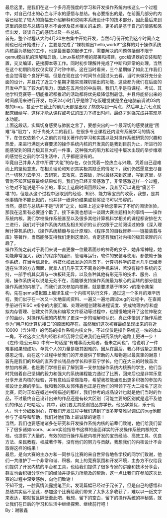 最后这里，是我们在这一个多月高强度的学习和开发操作系统内核这么一个过程中，对自己付出的心血与汗水的感悟与总结。有必要指出的是，在前面几部分的内容已经花了较大的篇幅去介绍解释和说明本系统设计中的技术部分，因此最后来到这里的感悟与总结将基本不会涉及技术相关的主题，更多的是基于自己的情感和感悟出发，谈谈自己的感悟以及一些总结。<br />首先，整个过程从大约4月20左右集中开始开发，当然4月份开始到这个时间点之前也已经开始进行了，主要是完成了“裸机输出‘hello,world!’”这样的对于操作系统内核最为基础的工作，也是最重要的起步工作，需要解决的问题包括但不限于qemu模拟机的理解和启动，Linux系统环境的部署和搭建，gcc编译器的安装和配置，交叉编译，链接脚本等工作。同时初步理解并完成了中断和异常的处理，当然在这个初期阶段仅仅实现了时钟中断。这在当时看来，三个星期做了如此工作我们也会觉得是个良好开端，但是在现在这个时间节点回过头去看，当时未做好充分全面的设计，并且花了近三个星期才能实现裸机输出的功能，这些都为我们在后面的开发中产生了较大的阻力，因此在五月份的中后期，我们几乎是将课程、考试、其他学科竞赛等一切能推迟都推迟的活动都将优先级降低到最低，并且将能挤出来的时间都用来进行开发，每天24小时几乎是除了吃饭睡觉就是坐在电脑前调试OS内核的bug，甚至于在截止的前几天都是出现了熬夜写到一两点，然后早上六七点就起床继续写，这样才能从课程或考试的压力下挤出时间，最终才勉强完成并实现基本功能。<br />上面这段话，实属切身感受与肺腑之言了，要想突出的一个最深切的感受就是“困难”与“阻力”，对于尚处大二的我们，在很多专业课程还内没有系统学习的情况下，在仅仅依赖个人之前的对相关著作的学习和实践以及对操作系统研究的兴趣和热爱，来进行满足大赛要求的操作系统内核的开发真的是我到目前为止，所进行的能感受到的阻力极其巨大的一件事，这种强大的阻力和过程中屡次出现的举步维艰的感觉在之前的学习生活中，几乎都是没有的。<br />毕竟自己并非人言中所谓“大佬”的存在，仅仅凭着一腔热血与兴趣，凭着自己迎难而上的坚毅意志，在相关理论和知识其实极其缺乏的情况下，我们仍然愿意去尽自己一切努力去学习，去研究，去攻克，去突破，所以最终来到这里，写到这里，尽管尚不知区域赛最终结果如何，我们也已经非常感激了，非常感激这样一个过程，它绝对不能说是不辛苦的，事实上这段时间回顾起来，我甚至可以说是“痛苦不堪”的，但是从这个过程中汲取到的经验、知识、能力等宝贵的收获，我想，是其他事情所不能比拟的，也并非一纸评价结果或获奖证书可以形容的。<br />当然，感悟与总结并不是“诉苦”之文，如果上述文字给您带来了不好的阅读体验，那我在这里有必要道个歉了。接下来我也想谈一谈跟大赛主题相关的事情——操作系统内核。我们学校操作系统甚至以及很多其他计算机科学相关的课程都安排在大三进行，我们对于操作系统内核及相关知识的认识仅限于之前阅读过的像《深入理解计算机系统》、《操作系统精髓与设计原理》、《程序员的自我修养——链接装载与库》等著作，当然能够支持我们走到这里的，肯定还有我们对内核的极其浓厚的兴趣了。<br />操作系统之前对于我们来说一直更像一位戴着面纱的神奇的女子，她非常神秘，她功能非常强大，我们的程序的组织、管理与运行，软件的安装与使用，都依赖于操作系统，在当今信息化、科技化如此发达的背景下，计算机科学的技术几乎已经渗透在生活的方方面面，就拿人们几乎天天不离身的手机来讲，若没有操作系统的支持，一部手机其实真与一块板砖无异，以及各种其他有形无形的技术、服务、应用，操作系统可以说是无处不在，而能够支持操作系统最为核心的运转的部分就是操作系统的内核了。而我们这次参加内核赛，就是要求基于RISC v的指令集架构，先在qemu模拟器上编译生成一个内核可执行文件，通过这一个多月的艰辛历程，我们似乎在一次又一次地查阅资料、一遍又一遍地调试bug的过程中，在查阅手册进行RISC v指令的内嵌汇编、处理进程创建和进程调度、完成物理内存和虚拟内存管理、创建文件系统和编写文件驱动等过程中，也慢慢地揭开了这位神秘女子的面纱，对操作系统的内核有了更深一步的理解和认识，真正体悟到了操作系统作为“用户和计算机接口”的原因和存在。虽然我们这次初赛最终呈现出来的将近10000（含注释）的代码的操作系统内核文件，不过仅仅是操作系统这一块的冰山一角，不过这次宝贵的经验和经历将会促进我们在研究系统的道路上更进一步！<br />《左传·隐公元年》中有一句话是“有难事而无助者，吾未之闻也”，恰说明了一件难事如果想成功，单凭个人的力量是极其困难的，因从在最后，我心怀诚挚之意和感恩之情，向在这个过程中给我们的开发提供了帮助的人和物道以最真挚的谢意！<br />首先是我们的19级的直系学长钱品亦学长和李亚宁学长，他们在大三的时候首次参加内核赛，也是我们学校目前了解到第一支参加操作系统内核赛的学生，他们当时凭借着自己坚韧的毅力和强大的系统编程能力通过了比赛，回来后也是非常乐意分享开发内核的经验，并有意给后辈做指导，希望我校能涌现出更多积极的参加内核设计比赛的学生。我和我的队友郭伟鑫也正是在他们的带领下在大二报名了这次比赛，同时正如在概述中所描述的那样，我们参考的成品设计也就是他们当时的作品，不过最终自己设计出来的作品还是有较大区别（可能主要的区别就是远不及他们的作品了吧哈哈）。其中，我们要尤其感谢钱品亦学长，他品学兼优，乐于助人，也十分细致耐心，在我们开发过程中我们遇到了很多非常难以调试的bug他都参与了指导和帮助，我们对他们致上最诚挚的谢意！<br />当然，我们也要感谢诸多在研究和开发操作系统内核的前辈们致谢，他们给我们留下了很多诸如rcore、ucore实验指导书这样的全面详实的开发操作系统内核的文档，也提供了大量的、有效的进行操作系统内核开发的宝贵经验、高效工具、优良方法、亲民教程、权威著作等，没有他们的努力与贡献，我想我们的内核设计不会取得这样的结果！<br />最后，是向大赛的主办方和一同参与比赛的来自世界各地各学校的同学们致谢，他们一共维护了一个非常和谐、积极、向上的竞赛氛围和开发环境，主办方不仅给我们提供了开发内核的平台和工具，也给我们提供了很多专家的讲座和技术分享会，群友也会积极分享他们的经验并提供力所能及的帮助，这一点让我们在参加这次比赛的过程中深受感触，向他们致谢！<br />不知不觉，一腔真情流露提笔至此，发现篇幅已经过于冗长了，但是自己的感悟和总结其实远不至此，参加这个比赛给我们带来了太多太多收获了，难以以一纸文字来表达，那就暂且隔壁至此吧，我想，留下的空白，留下的操作系统的神秘感，就让我们在日后的学习和生活中继续探索、继续前行吧！<br />By：谢骏鑫

